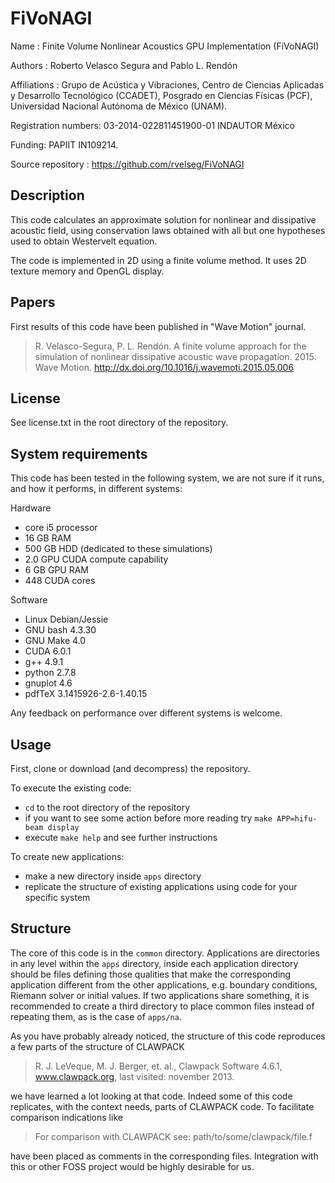 # FiVoNAGI

Name : Finite Volume Nonlinear Acoustics GPU Implementation (FiVoNAGI)

Authors : Roberto Velasco Segura and Pablo L. Rendón

Affiliations : Grupo de Acústica y Vibraciones, Centro de Ciencias
Aplicadas y Desarrollo Tecnológico (CCADET), Posgrado en Ciencias
Físicas (PCF), Universidad Nacional Autónoma de México (UNAM).

Registration numbers: 03-2014-022811451900-01 INDAUTOR México

Funding: PAPIIT IN109214.

Source repository : https://github.com/rvelseg/FiVoNAGI

## Description

This code calculates an approximate solution for nonlinear and
dissipative acoustic field, using conservation laws obtained with all
but one hypotheses used to obtain Westervelt equation.

The code is implemented in 2D using a finite volume method. It
uses 2D texture memory and OpenGL display.

## Papers

First results of this code have been published in "Wave Motion"
journal.

> R. Velasco-Segura, P. L. Rendón. A finite volume approach for the
> simulation of nonlinear dissipative acoustic wave
> propagation. 2015. Wave Motion.
> http://dx.doi.org/10.1016/j.wavemoti.2015.05.006

## License

See license.txt in the root directory of the repository.

## System requirements

This code has been tested in the following system, we are not sure if
it runs, and how it performs, in different systems:

Hardware

* core i5 processor
* 16 GB RAM
* 500 GB HDD (dedicated to these simulations)
* 2.0 GPU CUDA compute capability
* 6 GB GPU RAM
* 448 CUDA cores

Software

* Linux Debian/Jessie
* GNU bash 4.3.30
* GNU Make 4.0
* CUDA 6.0.1
* g++ 4.9.1
* python 2.7.8
* gnuplot 4.6
* pdfTeX 3.1415926-2.6-1.40.15

Any feedback on performance over different systems is welcome.

## Usage

First, clone or download (and decompress) the repository.

To execute the existing code:

* `cd` to the root directory of the repository
* if you want to see some action before more reading try `make APP=hifu-beam display`
* execute `make help` and see further instructions

To create new applications:

* make a new directory inside `apps` directory
* replicate the structure of existing applications using code for your
specific system

## Structure

The core of this code is in the `common` directory. Applications are
directories in any level within the `apps` directory, inside each application
directory should be files defining those qualities that make the
corresponding application different from the other applications,
e.g. boundary conditions, Riemann solver or initial values. If two
applications share something, it is recommended to create a third
directory to place common files instead of repeating them, as is the
case of `apps/na`.

As you have probably already noticed, the structure of this code
reproduces a few parts of the structure of CLAWPACK

> R. J. LeVeque, M. J. Berger, et. al., Clawpack Software 4.6.1,
> www.clawpack.org, last visited: november 2013.

we have learned a lot looking at that code. Indeed some of this code
replicates, with the context needs, parts of CLAWPACK code. To
facilitate comparison indications like

> For comparison with CLAWPACK see: path/to/some/clawpack/file.f

have been placed as comments in the corresponding files. Integration
with this or other FOSS project would be highly desirable for us.

